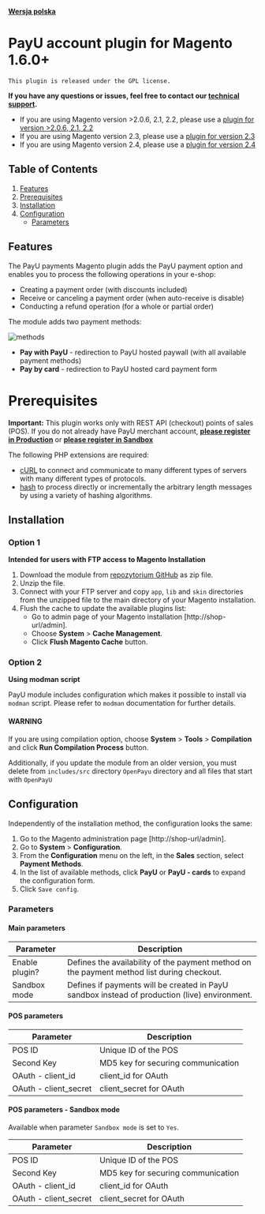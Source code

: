 [**Wersja polska**][ext0]

# PayU account plugin for Magento 1.6.0+
``This plugin is released under the GPL license.``

**If you have any questions or issues, feel free to contact our [technical support][ext7].**

* If you are using Magento version >2.0.6, 2.1, 2.2, please use a [plugin for version >2.0.6, 2.1, 2.2][ext6]
* If you are using Magento version 2.3, please use a [plugin for version 2.3][ext8]
* If you are using Magento version 2.4, please use a [plugin for version 2.4][ext9]

## Table of Contents

1. [Features](#features)
1. [Prerequisites](#prerequisites)
1. [Installation](#installation)
1. [Configuration](#configuration)
    * [Parameters](#parameters)

## Features
The PayU payments Magento plugin adds the PayU payment option and enables you to process the following operations in your e-shop:
  * Creating a payment order (with discounts included)
  * Receive or canceling a payment order (when auto-receive is disable)
  * Conducting a refund operation (for a whole or partial order)

The module adds two payment methods:

![methods][img0]
  * **Pay with PayU** - redirection to PayU hosted paywall (with all available payment methods)
  * **Pay by card** - redirection to PayU hosted card payment form

# Prerequisites

**Important:** This plugin works only with REST API (checkout) points of sales (POS). If you do not already have PayU merchant account, [**please register in Production**][ext4] or [**please register in Sandbox**][ext5]

The following PHP extensions are required:

  * [cURL][ext2] to connect and communicate to many different types of servers with many different types of protocols.
  * [hash][ext3] to process directly or incrementally the arbitrary length messages by using a variety of hashing algorithms.

## Installation

### Option 1
**Intended for users with FTP access to Magento Installation**

1. Download the module from [repozytorium GitHub][ext3] as zip file.
1. Unzip the file.
1. Connect with your FTP server and copy `app`, `lib` and `skin` directories from the unzipped file to the main directory of your Magento installation.
1. Flush the cache to update the available plugins list:
    * Go to admin page of your Magento installation [http://shop-url/admin].
    * Choose **System** > **Cache Management**.
    * Click **Flush Magento Cache** button.

### Option 2
**Using modman script**

PayU module includes configuration which makes it possible to install via `modman` script.
Please refer to `modman` documentation for further details.

#### WARNING
If you are using compilation option, choose **System** > **Tools** > **Compilation** and click **Run Compilation Process** button.

Additionally, if you update the module from an older version, you must delete from `includes/src` directory `OpenPayu` directory and all files that start with `OpenPayU`

## Configuration

Independently of the installation method, the configuration looks the same:

1. Go to the Magento administration page [http://shop-url/admin].
2. Go to **System** > **Configuration**.
3. From the **Configuration** menu on the left, in the **Sales** section, select **Payment Methods**.
4. In the list of available methods, click **PayU** or **PayU - cards** to expand the configuration form.
5. Click `Save config`.

### Parameters

#### Main parameters

| Parameter | Description |
|---------|-----------|
| Enable plugin? | Defines the availability of the payment method on the payment method list during checkout. |
| Sandbox mode | Defines if payments will be created in PayU sandbox instead of production (live) environment. |

#### POS parameters

| Parameter | Description |
|---------|-----------|
|POS ID|Unique ID of the POS|
|Second Key|MD5 key for securing communication|
|OAuth - client_id|client_id for OAuth|
|OAuth - client_secret|client_secret for OAuth|

#### POS parameters - Sandbox mode
Available when parameter `Sandbox mode` is set to `Yes`.

| Parameter | Description |
|---------|-----------|
|POS ID|Unique ID of the POS|
|Second Key|MD5 key for securing communication|
|OAuth - client_id|client_id for OAuth|
|OAuth - client_secret|client_secret for OAuth|


<!--LINKS-->

<!--topic urls:-->

<!--external links:-->
[ext0]: README.md
[ext1]: https://github.com/PayU-EMEA/plugin_magento
[ext2]: http://php.net/manual/en/book.curl.php
[ext3]: http://php.net/manual/en/book.hash.php
[ext4]: https://www.payu.pl/en/commercial-offer
[ext5]: https://secure.snd.payu.com/boarding/#/form&pk_campaign=Plugin-Github&pk_kwd=Magento
[ext6]: https://github.com/PayU-EMEA/plugin_magento_2
[ext7]: https://www.payu.pl/en/help
[ext8]: https://github.com/PayU-EMEA/plugin_magento_23
[ext9]: https://github.com/PayU-EMEA/plugin_magento_24

<!--images:-->
[img0]: readme_images/methods_en.png
